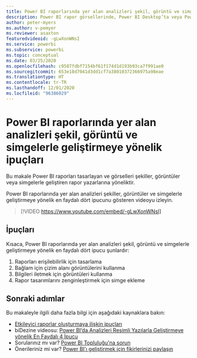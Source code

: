 ```yaml
---
title: Power BI raporlarında yer alan analizleri şekil, görüntü ve simgelerle geliştirmeye yönelik ipuçları
description: Power BI rapor görsellerinde, Power BI Desktop’ta veya Power BI hizmetinde yer alan analizleri şekil görüntü ve simgelerle geliştirmeye yönelik dört ipucu.
author: peter-myers
ms.author: v-pemyer
ms.reviewer: asaxton
featuredvideoid: -gLwXonWNsI
ms.service: powerbi
ms.subservice: powerbi
ms.topic: conceptual
ms.date: 03/25/2020
ms.openlocfilehash: c9587fdbf7154bf61f174d1d193b93ca7f991ae0
ms.sourcegitcommit: 653e18d7041d3dd1cf7a38010372366975a98eae
ms.translationtype: HT
ms.contentlocale: tr-TR
ms.lasthandoff: 12/01/2020
ms.locfileid: "96386029"
---
```

# <a name="tips-to-improve-analysis-with-shapes-images-and-icons-in-power-bi-reports"></a>Power BI raporlarında yer alan analizleri şekil, görüntü ve simgelerle geliştirmeye yönelik ipuçları

Bu makale Power BI raporları tasarlayan ve görselleri şekiller, görüntüler veya simgelerle geliştiren rapor yazarlarına yöneliktir.

Power BI raporlarında yer alan analizleri şekiller, görüntüler ve simgelerle geliştirmeye yönelik en faydalı dört ipucunu gösteren videoyu izleyin.

> [!VIDEO https://www.youtube.com/embed/-gLwXonWNsI]

## <a name="tips"></a>İpuçları

Kısaca, Power BI raporlarında yer alan analizleri şekil, görüntü ve simgelerle geliştirmeye yönelik en faydalı dört ipucu şunlardır:

1. Raporları erişilebilirlik için tasarlama
1. Bağlam için çizim alanı görüntülerini kullanma
1. Bilgileri iletmek için görüntüleri kullanma
1. Rapor tasarımlarını zenginleştirmek için simge ekleme

## <a name="next-steps"></a>Sonraki adımlar

Bu makaleyle ilgili daha fazla bilgi için aşağıdaki kaynaklara bakın:

- [Etkileyici raporlar oluşturmaya ilişkin ipuçları](../create-reports/desktop-tips-and-tricks-for-creating-reports.md)
- biDezine videosu: [Power BI’da Analizleri Resimli Yazılarla Geliştirmeye yönelik En Faydalı 4 İpucu](https://www.youtube.com/watch?v=-gLwXonWNsI)
- Sorularınız mı var? [Power BI Topluluğu'na sorun](https://community.powerbi.com/)
- Önerileriniz mi var? [Power BI'ı geliştirmek için fikirlerinizi paylaşın](https://ideas.powerbi.com/)

